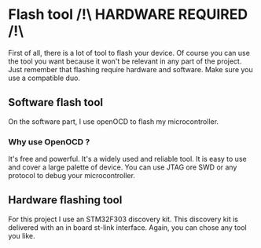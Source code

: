 # Flash tool /!\ HARDWARE REQUIRED /!\
First of all, there is a lot of tool to flash your device.
Of course you can use the tool you want because it won't be relevant
in any part of the project.
Just remember that flashing require hardware and software.
Make sure you use a compatible duo.

## Software flash tool
On the software part, I use openOCD to flash my microcontroller.

### Why use OpenOCD ?
It's free and powerful.
It's a widely used and reliable tool.
It is easy to use and cover a large palette of device.
You can use JTAG ore SWD or any protocol to debug your microcontroller.

## Hardware flashing tool
For this project I use an STM32F303 discovery kit.
This discovery kit is delivered with an in board st-link interface.
Again, you can chose any tool you like.
